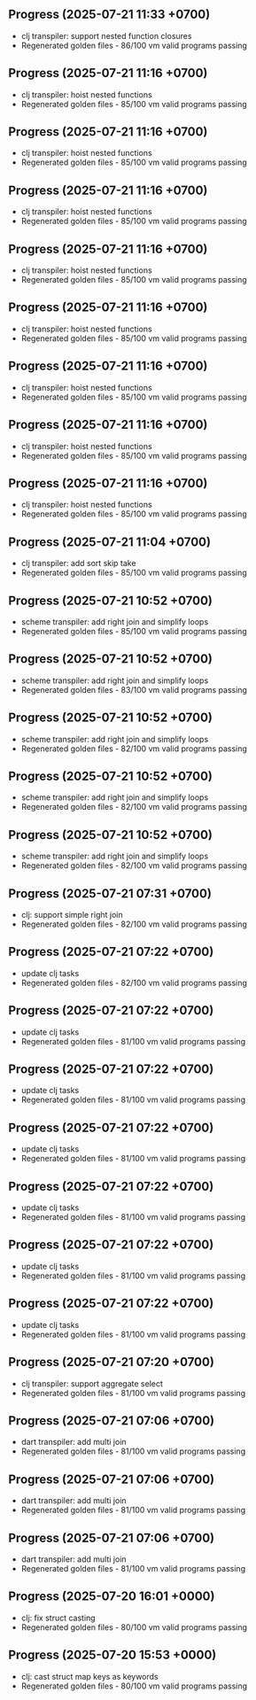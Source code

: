 ## Progress (2025-07-21 11:33 +0700)
- clj transpiler: support nested function closures
- Regenerated golden files - 86/100 vm valid programs passing

## Progress (2025-07-21 11:16 +0700)
 - clj transpiler: hoist nested functions
 - Regenerated golden files - 85/100 vm valid programs passing

## Progress (2025-07-21 11:16 +0700)
- clj transpiler: hoist nested functions
- Regenerated golden files - 85/100 vm valid programs passing

## Progress (2025-07-21 11:16 +0700)
- clj transpiler: hoist nested functions
- Regenerated golden files - 85/100 vm valid programs passing

## Progress (2025-07-21 11:16 +0700)
- clj transpiler: hoist nested functions
- Regenerated golden files - 85/100 vm valid programs passing

## Progress (2025-07-21 11:16 +0700)
- clj transpiler: hoist nested functions
- Regenerated golden files - 85/100 vm valid programs passing

## Progress (2025-07-21 11:16 +0700)
- clj transpiler: hoist nested functions
- Regenerated golden files - 85/100 vm valid programs passing

## Progress (2025-07-21 11:16 +0700)
- clj transpiler: hoist nested functions
- Regenerated golden files - 85/100 vm valid programs passing

## Progress (2025-07-21 11:16 +0700)
- clj transpiler: hoist nested functions
- Regenerated golden files - 85/100 vm valid programs passing

## Progress (2025-07-21 11:04 +0700)
- clj transpiler: add sort skip take
- Regenerated golden files - 85/100 vm valid programs passing

## Progress (2025-07-21 10:52 +0700)
- scheme transpiler: add right join and simplify loops
- Regenerated golden files - 85/100 vm valid programs passing

## Progress (2025-07-21 10:52 +0700)
- scheme transpiler: add right join and simplify loops
- Regenerated golden files - 83/100 vm valid programs passing

## Progress (2025-07-21 10:52 +0700)
- scheme transpiler: add right join and simplify loops
- Regenerated golden files - 82/100 vm valid programs passing

## Progress (2025-07-21 10:52 +0700)
- scheme transpiler: add right join and simplify loops
- Regenerated golden files - 82/100 vm valid programs passing

## Progress (2025-07-21 10:52 +0700)
- scheme transpiler: add right join and simplify loops
- Regenerated golden files - 82/100 vm valid programs passing

## Progress (2025-07-21 07:31 +0700)
- clj: support simple right join
- Regenerated golden files - 82/100 vm valid programs passing

## Progress (2025-07-21 07:22 +0700)
- update clj tasks
- Regenerated golden files - 82/100 vm valid programs passing

## Progress (2025-07-21 07:22 +0700)
- update clj tasks
- Regenerated golden files - 81/100 vm valid programs passing

## Progress (2025-07-21 07:22 +0700)
- update clj tasks
- Regenerated golden files - 81/100 vm valid programs passing

## Progress (2025-07-21 07:22 +0700)
- update clj tasks
- Regenerated golden files - 81/100 vm valid programs passing

## Progress (2025-07-21 07:22 +0700)
- update clj tasks
- Regenerated golden files - 81/100 vm valid programs passing

## Progress (2025-07-21 07:22 +0700)
- update clj tasks
- Regenerated golden files - 81/100 vm valid programs passing

## Progress (2025-07-21 07:22 +0700)
- update clj tasks
- Regenerated golden files - 81/100 vm valid programs passing

## Progress (2025-07-21 07:20 +0700)
- clj transpiler: support aggregate select
- Regenerated golden files - 81/100 vm valid programs passing

## Progress (2025-07-21 07:06 +0700)
- dart transpiler: add multi join
- Regenerated golden files - 81/100 vm valid programs passing

## Progress (2025-07-21 07:06 +0700)
- dart transpiler: add multi join
- Regenerated golden files - 81/100 vm valid programs passing

## Progress (2025-07-21 07:06 +0700)
- dart transpiler: add multi join
- Regenerated golden files - 81/100 vm valid programs passing

## Progress (2025-07-20 16:01 +0000)
- clj: fix struct casting
- Regenerated golden files - 80/100 vm valid programs passing

## Progress (2025-07-20 15:53 +0000)
- clj: cast struct map keys as keywords
- Regenerated golden files - 80/100 vm valid programs passing

